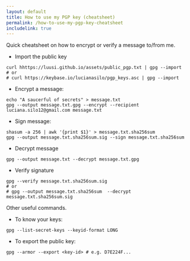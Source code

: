 ```yaml
---
layout: default 
title: How to use my PGP key (cheatsheet)
permalink: /how-to-use-my-pgp-key-cheatsheet
includelink: true
---
```


Quick cheatsheet on how to 
encrypt or verify a message to/from me.

- Import the public key
```
curl hhttps://luusi.github.io/assets/public_pgp.txt | gpg --import
# or
# curl https://keybase.io/lucianasilo/pgp_keys.asc | gpg --import
```

- Encrypt a message:
```
echo "A saucerful of secrets" > message.txt
gpg --output message.txt.gpg --encrypt --recipient luciana.silo12@gmail.com message.txt
```

- Sign message:
```
shasum -a 256 | awk '{print $1}' > message.txt.sha256sum
gpg --output message.txt.sha256sum.sig --sign message.txt.sha256sum
```

- Decrypt message
```
gpg --output message.txt --decrypt message.txt.gpg
```

- Verify signature
```
gpg --verify message.txt.sha256sum.sig
# or 
# gpg --output message.txt.sha256sum  --decrypt message.txt.sha256sum.sig
```

Other useful commands.
- To know your keys:
```
gpg --list-secret-keys --keyid-format LONG
```
- To export the public key:
```
gpg --armor --export <key-id> # e.g. D7E224F...
```
